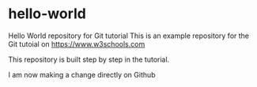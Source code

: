 # hello-world
Hello World repository for Git tutorial
This is an example repository for the Git tutoial on https://www.w3schools.com

This repository is built step by step in the tutorial.

I am now making a change directly on Github
